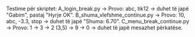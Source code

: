 Testime për skriptet:
A_login_break.py → Provo: abc, tik12 → duhet të japë "Gabim", pastaj "Hyrje OK".
B_shuma_vlefshme_continue.py → Provo: 10, abc, -3.3, stop → duhet të japë "Shuma: 6.70".
C_menu_break_continue.py → Provo: 1 → 3 → 2 (3,5) → 9 → 0 → duhet të japë mesazhet përkatëse.
